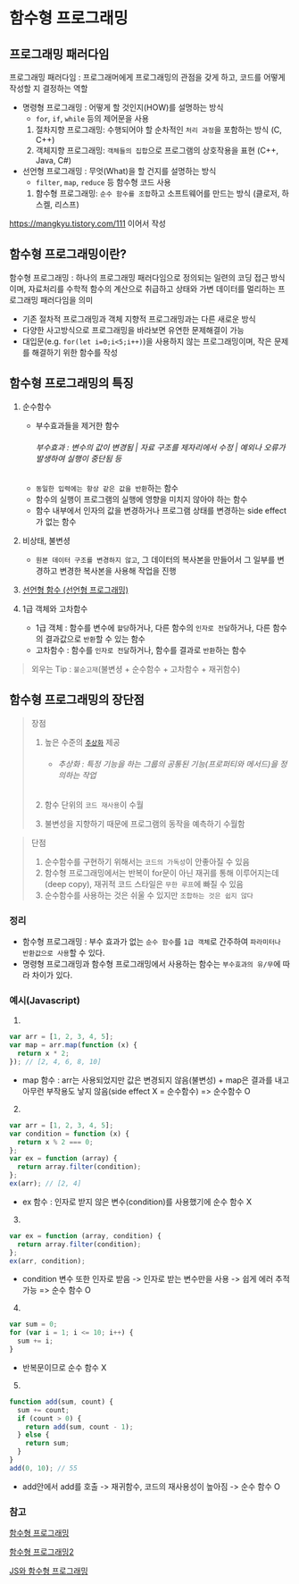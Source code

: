 # 함수형 프로그래밍

## 프로그래밍 패러다임

프로그래밍 패러다임 : 프로그래머에게 프로그래밍의 관점을 갖게 하고, 코드를 어떻게 작성할 지 결정하는 역할

- 명령형 프로그래밍 : 어떻게 할 것인지(HOW)를 설명하는 방식
  - `for`, `if`, `while` 등의 제어문을 사용
  1. 절차지향 프로그래밍: 수행되어야 할 순차적인 `처리 과정`을 포함하는 방식 (C, C++)
  2. 객체지향 프로그래밍: `객체들의 집합`으로 프로그램의 상호작용을 표현 (C++, Java, C#)
- <a name='section1'>선언형 프로그래밍</a> : 무엇(What)을 할 건지를 설명하는 방식
  - `filter`, `map`, `reduce` 등 함수형 코드 사용
  1. 함수형 프로그래밍: `순수 함수를 조합`하고 소프트웨어를 만드는 방식 (클로저, 하스켈, 리스프)

https://mangkyu.tistory.com/111
이어서 작성

## 함수형 프로그래밍이란?

함수형 프로그래밍 : 하나의 프로그래밍 패러다임으로 정의되는 일련의 코딩 접근 방식이며, 자료처리를 수학적 함수의 계산으로 취급하고 상태와 가변 데이터를 멀리하는 프로그래밍 패러다임을 의미

- 기존 절차적 프로그래밍과 객체 지향적 프로그래밍과는 다른 새로운 방식
- 다양한 사고방식으로 프로그래밍을 바라보면 유연한 문제해결이 가능
- 대입문(e.g. `for(let i=0;i<5;i++)`)을 사용하지 않는 프로그래밍이며, 작은 문제를 해결하기 위한 함수를 작성

## 함수형 프로그래밍의 특징

1. 순수함수

   - 부수효과들을 제거한 함수
     ###### 부수효과 : 변수의 값이 변경됨 | 자료 구조를 제자리에서 수정 | 예외나 오류가 발생하여 실행이 중단됨 등
   - `동일한 입력에는 항상 같은 값을 반환`하는 함수
   - 함수의 실행이 프로그램의 실행에 영향을 미치지 않아야 하는 함수
   - 함수 내부에서 인자의 값을 변경하거나 프로그램 상태를 변경하는 side effect가 없는 함수

2. 비상태, 불변셩

   - `원본 데이터 구조를 변경하지 않고`, 그 데이터의 복사본을 만들어서 그 일부를 변경하고 변경한 복사본을 사용해 작업을 진행

3. [선언형 함수 (선언형 프로그래밍)](#section1)

4. 1급 객체와 고차함수
   - 1급 객체 : 함수를 변수에 `할당`하거나, 다른 함수의 `인자로 전달`하거나, 다른 함수의 결과값으로 `반환`할 수 있는 함수
   - 고차함수 : 함수를 `인자로 전달`하거나, 함수를 결과로 `반환`하는 함수

> 외우는 Tip : `불순고재`(불변셩 + 순수함수 + 고차함수 + 재귀함수)

## 함수형 프로그래밍의 장단점

> 장점
>
> 1. 높은 수준의 [`추상화`](https://velog.io/@kylee31/JS-%EC%B6%94%EC%83%81%ED%99%94-%EC%BA%A1%EC%8A%90%ED%99%94) 제공
>
>    - ###### 추상화 : 특정 기능을 하는 그룹의 공통된 기능(프로퍼티와 메서드)을 정의하는 작업
>
> 2. 함수 단위의 `코드 재사용`이 수월
> 3. 불변성을 지향하기 때문에 프로그램의 동작을 예측하기 수월함

> 단점
>
> 1. 순수함수를 구현하기 위해서는 `코드의 가독성`이 안좋아질 수 있음
> 2. 함수형 프로그래밍에서는 반복이 for문이 아닌 재귀를 통해 이루어지는데 (deep copy), 재귀적 코드 스타일은 `무한 루프`에 빠질 수 있음
> 3. 순수함수를 사용하는 것은 쉬울 수 있지만 `조합하는 것은 쉽지 않다`

### 정리

- 함수형 프로그래밍 : 부수 효과가 없는 `순수 함수`를 `1급 객체`로 간주하여 `파라미터나 반환값으로 사용`할 수 있다.
- 명령형 프로그래밍과 함수형 프로그래밍에서 사용하는 함수는 `부수효과의 유/무`에 따라 차이가 있다.

### 예시(Javascript)

1.

```js
var arr = [1, 2, 3, 4, 5];
var map = arr.map(function (x) {
  return x * 2;
}); // [2, 4, 6, 8, 10]
```

- map 함수 : arr는 사용되었지만 값은 변경되지 않음(불변성) + map은 결과를 내고 아무런 부작용도 낳지 않음(side effect X = 순수함수) => 순수함수 O

2.

```js
var arr = [1, 2, 3, 4, 5];
var condition = function (x) {
  return x % 2 === 0;
};
var ex = function (array) {
  return array.filter(condition);
};
ex(arr); // [2, 4]
```

- ex 함수 : 인자로 받지 않은 변수(condition)를 사용했기에 순수 함수 X

3.

```js
var ex = function (array, condition) {
  return array.filter(condition);
};
ex(arr, condition);
```

- condition 변수 또한 인자로 받음 -> 인자로 받는 변수만을 사용 -> 쉽게 에러 추적 가능 => 순수 함수 O

4.

```js
var sum = 0;
for (var i = 1; i <= 10; i++) {
  sum += i;
}
```

- 반복문이므로 순수 함수 X

5.

```js
function add(sum, count) {
  sum += count;
  if (count > 0) {
    return add(sum, count - 1);
  } else {
    return sum;
  }
}
add(0, 10); // 55
```

- add안에서 add를 호출 -> 재귀함수, 코드의 재사용성이 높아짐 -> 순수 함수 O

### 참고

[함수형 프로그래밍](https://jongminfire.dev/%ED%95%A8%EC%88%98%ED%98%95-%ED%94%84%EB%A1%9C%EA%B7%B8%EB%9E%98%EB%B0%8D%EC%9D%B4%EB%9E%80)

[함수형 프로그래밍2](https://mangkyu.tistory.com/111)

[JS와 함수형 프로그래밍](https://www.zerocho.com/category/JavaScript/post/576cafb45eb04d4c1aa35078)
